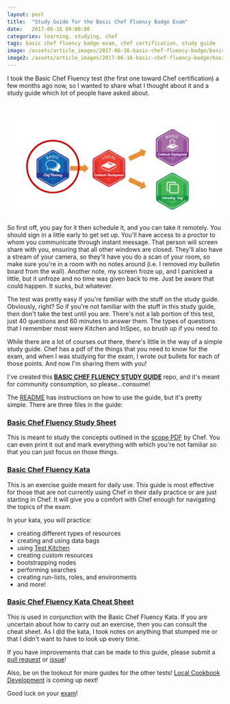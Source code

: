 ```yaml
---
layout: post
title:  "Study Guide for the Basic Chef Fluency Badge Exam"
date:   2017-06-16 09:00:00
categories: learning, studying, chef
tags: basic chef fluency badge exam, chef certification, study guide
image: /assets/article_images/2017-06-16-basic-chef-fluency-badge/basic-chef-fluency-badge.jpg
image2: /assets/article_images/2017-06-16-basic-chef-fluency-badge/basic-chef-fluency-badge-mobile.jpg
---
```

I took the Basic Chef Fluency test (the first one toward Chef certification) a few months ago now, so I wanted to share what I thought about it and a study guide which lot of people have asked about. 

<img src='/assets/article_images/2017-06-16-basic-chef-fluency-badge/badge-basic-chef-fluency.jpg' style='display: block; margin-left: auto; margin-right: auto; padding-top: 40px' />

So first off, you pay for it then schedule it, and you can take it remotely. You should sign in a little early to get set up. You'll have access to a proctor to whom you communicate through instant message. That person will screen share with you, ensuring that all other windows are closed. They'll also have a stream of your camera, so they'll have you do a scan of your room, so make sure you're in a room with no notes around (i.e. I removed my bulletin board from the wall). Another note, my screen froze up, and I panicked a little, but it unfroze and no time was given back to me. Just be aware that could happen. It sucks, but whatever.

The test was pretty easy if you're familiar with the stuff on the study guide. Obviously, right? So if you're not familiar with the stuff in this study guide, then don't take the test until you are. There's not a lab portion of this test, just 40 questions and 60 minutes to answer them. The types of questions that I remember most were Kitchen and InSpec, so brush up if you need to.

While there are a lot of courses out there, there's little in the way of a simple study guide. Chef has a pdf of the things that you need to know for the exam, and when I was studying for the exam, I wrote out bullets for each of those points. And now I'm sharing them with you! 

I've created this [**BASIC CHEF FLUENCY STUDY GUIDE**](https://github.com/anniehedgpeth/chef-certification-study-guides/tree/master/basic-chef-fluency) repo, and it's meant for community consumption, so please...consume! 

The [README](https://github.com/anniehedgpeth/chef-certification-study-guides/blob/master/basic-chef-fluency/README.md) has instructions on how to use the guide, but it's pretty simple. There are three files in the guide:

### [Basic Chef Fluency Study Sheet](https://github.com/anniehedgpeth/chef-certification-study-guides/blob/master/basic-chef-fluency/basic-chef-fluency-study-sheet.md)
This is meant to study the concepts outlined in the [scope PDF](https://training.chef.io/static/Basic_Chef_Fluency_Badge_Scope.pdf) by Chef. You can even print it out and mark everything with which you're not familiar so that you can just focus on those things.

### [Basic Chef Fluency Kata](https://github.com/anniehedgpeth/chef-certification-study-guides/blob/master/basic-chef-fluency/basic-chef-fluency-kata.md)
This is an exercise guide meant for daily use. This guide is most effective for those that are not currently using Chef in their daily practice or are just starting in Chef. It will give you a comfort with Chef enough for navigating the topics of the exam.

In your kata, you will practice:

  - creating different types of resources
  - creating and using data bags
  - using [Test Kitchen](http://kitchen.ci/)
  - creating custom resources
  - bootstrapping nodes
  - performing searches
  - creating run-lists, roles, and environments
  - and more!  

### [Basic Chef Fluency Kata Cheat Sheet](https://github.com/anniehedgpeth/chef-certification-study-guides/blob/master/basic-chef-fluency/basic-chef-fluency-study-sheet.md)
This is used in conjunction with the Basic Chef Fluency Kata. If you are uncertain about how to carry out an exercise, then you can consult the cheat sheet. As I did the kata, I took notes on anything that stumped me or that I didn't want to have to look up every time.

If you have improvements that can be made to this guide, please submit a [pull request](https://github.com/anniehedgpeth/chef-certification-study-guides/pulls) or [issue](https://github.com/anniehedgpeth/chef-certification-study-guides/issues)!

Also, be on the lookout for more guides for the other tests! [Local Cookbook Development](https://training.chef.io/local-cookbook-development-badge) is coming up next!

Good luck on your [exam](https://training.chef.io/basic-chef-fluency-badge)!